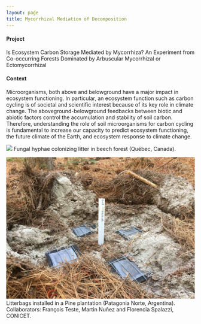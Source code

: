 ```yaml
---
layout: page
title: Mycorrhizal Mediation of Decomposition
---
```

#### Project
Is Ecosystem Carbon Storage Mediated by Mycorrhiza? An Experiment from Co-occurring Forests Dominated by Arbuscular Mycorrhizal or Ectomycorrhizal

#### Context
Microorganisms, both above and belowground have a major impact in ecosystem functioning. In particular, an ecosystem function such as carbon cycling is of societal and scientific interest because of its key role in climate change. The aboveground-belowground feedbacks between biotic and abiotic factors control the accumulation and stability of soil carbon. Therefore, understanding the role of soil microorganisms for carbon cycling is fundamental to increase our capacity to predict ecosystem functioning, the future climate of the Earth, and ecosystem response to climate change.

![](/img/litterbags.jpg)
Fungal hyphae colonizing litter in beech forest (Québec, Canada).

![](/img/victoria.jpg)
Litterbags installed in a Pine plantation (Patagonia Norte, Argentina).
Collaborators: François Teste, Martin Nuñez and Florencia Spalazzi, CONICET.

